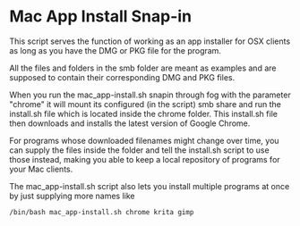 # Mac App Install Snap-in
This script serves the function of working as an app installer for OSX clients as long as you have the DMG or PKG file for the program.

All the files and folders in the smb folder are meant as examples and are supposed to contain their corresponding DMG and PKG files.

When you run the mac_app-install.sh snapin through fog with the parameter "chrome" it will mount its configured (in the script) smb share and run the install.sh file which is located inside the chrome folder.
This install.sh file then downloads and installs the latest version of Google Chrome.

For programs whose downloaded filenames might change over time, you can supply the files inside the folder and tell the install.sh script to use those instead, making you able to keep a local repository of programs for your Mac clients.

The mac_app-install.sh script also lets you install multiple programs at once by just supplying more names like

`/bin/bash mac_app-install.sh chrome krita gimp`
